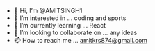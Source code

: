 - 👋 Hi, I’m @AMITSINGH1
- 👀 I’m interested in ... coding and sports
- 🌱 I’m currently learning ... React
- 💞️ I’m looking to collaborate on ... any ideas
- 📫 How to reach me ... amitkrs874@gmail.com

<!---
AMITSINGH1/AMITSINGH1 is a ✨ special ✨ repository because its `README.md` (this file) appears on your GitHub profile.
You can click the Preview link to take a look at your changes.
--->
